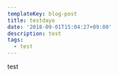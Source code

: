 ```yaml
---
templateKey: blog-post
title: testdayo
date: '2018-09-01T15:04:27+09:00'
description: test
tags:
  - test
---
```

test
